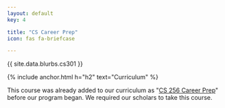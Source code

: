 ```yaml
---
layout: default
key: 4

title: "CS Career Prep"
icon: fas fa-briefcase

---
```


<p>
  {{ site.data.blurbs.cs301 }}
</p>

{% include anchor.html h="h2" text="Curriculum" %}

This course was already added to our curriculum as "[CS 256 Career Prep](https://catalog.usfca.edu/preview_course_nopop.php?catoid=35&coid=534139)" before our program began. We required our scholars to take this course. 
